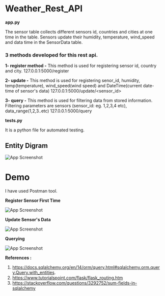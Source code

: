# Weather_Rest_API 

**app.py**

The sensor table collects different sensors id, countries and cities at one time in the table. Sensors update their humidity, temperature, wind_speed and data time in the SensorData table.

### 3 methods developed for this rest api.

**1- register method -** This method is used for registering sensor id, country and city.
127.0.0.1:5000/register

**2- update -** This method is used for registering senor_id, humidity, temp(temperature), wind_speed(wind speed) and DateTime(current date-time of sensor's data)
127.0.0.1:5000/update/<sensor_id>

**3- query -** This method is used for filtering data from stored information. Filtering parameters are sensors (sensor_id: eg.  1,2,3,4 etc), data_range(1,2,3..etc)
127.0.0.1:5000/query


**tests.py**

It is a python file for automated testing.


## Entity Digram

![App Screenshot](https://github.com/manishnchoudhary/DemoFlaskAPI/blob/main/Image/ER_Digram.png)




# Demo

I have used Postman tool.

**Register Sensor First Time**

![App Screenshot](https://github.com/manishnchoudhary/DemoFlaskAPI/blob/main/Image/register_sensor.png)

**Update Sensor's Data**

![App Screenshot](https://github.com/manishnchoudhary/DemoFlaskAPI/blob/main/Image/Update_sensor_data.png)

**Querying**

 ![App Screenshot](https://github.com/manishnchoudhary/DemoFlaskAPI/blob/main/Image/Query.png)



**References :** 
 1. https://docs.sqlalchemy.org/en/14/orm/query.html#sqlalchemy.orm.query.Query.with_entities.
 2. https://www.tutorialspoint.com/flask/flask_routing.htm
 3. https://stackoverflow.com/questions/3292752/sum-fields-in-sqlalchemy



